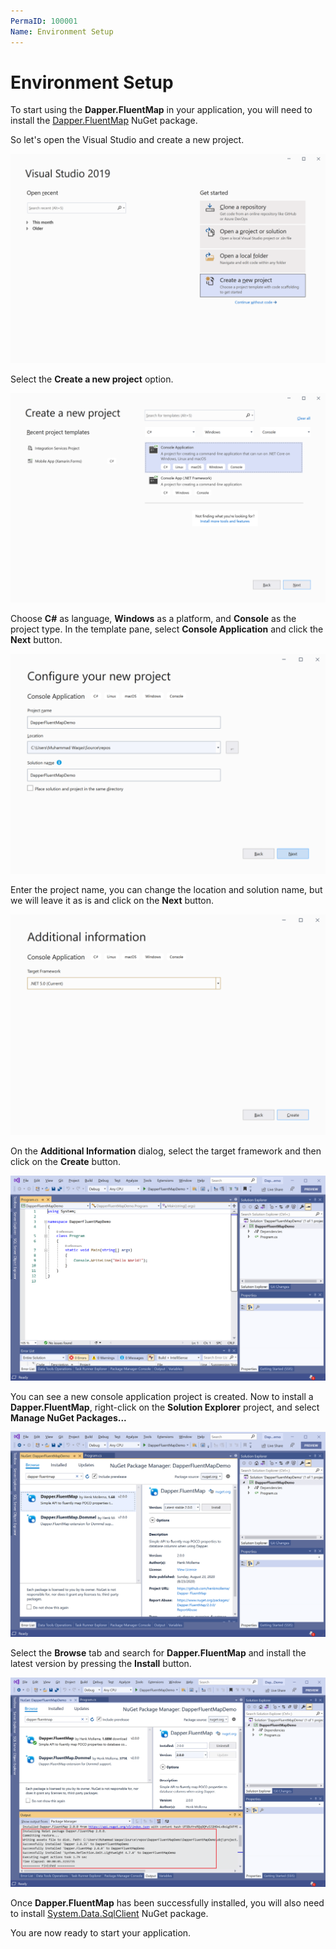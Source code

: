 ```yaml
---
PermaID: 100001
Name: Environment Setup
---
```


# Environment Setup

To start using the **Dapper.FluentMap** in your application, you will need to install the [Dapper.FluentMap](https://www.nuget.org/packages/Dapper.FluentMap) NuGet package.

So let's open the Visual Studio and create a new project.

<img src="images/setup-1.png" alt="Create a new project">

Select the **Create a new project** option.

<img src="images/setup-2.png" alt="Select Console Application template">

Choose **C#** as language, **Windows** as a platform, and **Console** as the project type. In the template pane, select **Console Application** and click the **Next** button.

<img src="images/setup-3.png" alt="Configure your new project">

Enter the project name, you can change the location and solution name, but we will leave it as is and click on the **Next** button.  

<img src="images/setup-4.png" alt="Additional Information">

On the **Additional Information** dialog, select the target framework and then click on the **Create** button.

<img src="images/setup-5.png" alt="Console Application created">

You can see a new console application project is created. Now to install a **Dapper.FluentMap**, right-click on the **Solution Explorer** project, and select **Manage NuGet Packages...**

<img src="images/setup-6.png" alt="Install Dapper.SimpleCRUD">

Select the **Browse** tab and search for **Dapper.FluentMap** and install the latest version by pressing the **Install** button. 

<img src="images/setup-7.png" alt="Dapper.SimpleCRUD installed successfully">

Once **Dapper.FluentMap** has been successfully installed, you will also need to install [System.Data.SqlClient](https://www.nuget.org/packages/System.Data.SqlClient) NuGet package.

You are now ready to start your application.
